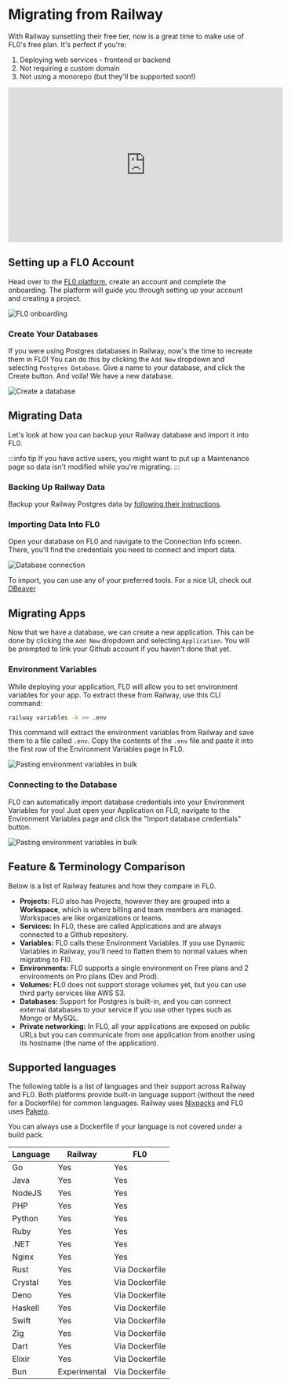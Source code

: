 ---
---

# Migrating from Railway

With Railway sunsetting their free tier, now is a great time to make use of FL0's free plan. It's perfect if you're:

1. Deploying web services - frontend or backend
2. Not requiring a custom domain
3. Not using a monorepo (but they'll be supported soon!)

<iframe width="560" height="315" src="https://www.youtube.com/embed/9BiJjrPzPi0" title="YouTube video player" frameborder="0" allow="accelerometer; autoplay; clipboard-write; encrypted-media; gyroscope; picture-in-picture; web-share" allowfullscreen></iframe>

## Setting up a FL0 Account

Head over to the [FL0 platform](https://app.fl0.com), create an account and complete the onboarding. The platform will guide you through setting up your account and creating a project.

![FL0 onboarding](../assets/onboarding.gif)

### Create Your Databases

If you were using Postgres databases in Railway, now's the time to recreate them in FL0! You can do this by clicking the `Add New` dropdown and selecting `Postgres Database`. Give a name to your database, and click the Create button. And voila! We have a new database.

![Create a database](assets/create-database.gif)

## Migrating Data

Let's look at how you can backup your Railway database and import it into FL0.

:::info tip
If you have active users, you might want to put up a Maintenance page so data isn't modified while you're migrating.
:::

### Backing Up Railway Data

Backup your Railway Postgres data by [following their instructions](https://blog.railway.app/p/postgre-backup).

### Importing Data Into FL0

Open your database on FL0 and navigate to the Connection Info screen. There, you'll find the credentials you need to connect and import data.

![Database connection](../platform/assets/database-connection.gif)

To import, you can use any of your preferred tools. For a nice UI, check out [DBeaver](https://dbeaver.io/)

## Migrating Apps

Now that we have a database, we can create a new application. This can be done by clicking the `Add New` dropdown and selecting `Application`. You will be prompted to link your Github account if you haven't done that yet.

### Environment Variables

While deploying your application, FL0 will allow you to set environment variables for your app. To extract these from Railway, use this CLI command:

```bash
railway variables -k >> .env
```

This command will extract the environment variables from Railway and save them to a file called `.env`.
Copy the contents of the `.env` file and paste it into the first row of the Environment Variables page in FL0.

![Pasting environment variables in bulk](../platform/assets/environment-variables-paste.gif)

### Connecting to the Database

FL0 can automatically import database credentials into your Environment Variables for you!
Just open your Application on FL0, navigate to the Environment Variables page and click the "Import database credentials" button.

![Pasting environment variables in bulk](../platform/assets/environment-variables-import-db.gif)

## Feature & Terminology Comparison

Below is a list of Railway features and how they compare in FL0.

- **Projects:** FL0 also has Projects, however they are grouped into a **Workspace**, which is where billing and team members are managed. Workspaces are like organizations or teams.
- **Services:** In FL0, these are called Applications and are always connected to a Github repository.
- **Variables:** FL0 calls these Environment Variables. If you use Dynamic Variables in Railway, you'll need to flatten them to normal values when migrating to Fl0.
- **Environments:** FL0 supports a single environment on Free plans and 2 environments on Pro plans (Dev and Prod).
- **Volumes:** FL0 does not support storage volumes yet, but you can use third party services like AWS S3.
- **Databases:** Support for Postgres is built-in, and you can connect external databases to your service if you use other types such as Mongo or MySQL.
- **Private networking:** In FL0, all your applications are exposed on public URLs but you can communicate from one application from another using its hostname (the name of the application).

## Supported languages

The following table is a list of languages and their support across Railway and FL0. Both platforms provide built-in language support (without the need for a Dockerfile) for common languages. Railway uses [Nixpacks](https://nixpacks.com/) and FL0 uses [Paketo](https://paketo.io).

You can always use a Dockerfile if your language is not covered under a build pack.

| Language | Railway                                                | FL0                                                      |
| -------- | ------------------------------------------------------ | -------------------------------------------------------- |
| Go       | <span class="badge badge--success">Yes</span>          | <span class="badge badge--success">Yes</span>            |
| Java     | <span class="badge badge--success">Yes</span>          | <span class="badge badge--success">Yes</span>            |
| NodeJS   | <span class="badge badge--success">Yes</span>          | <span class="badge badge--success">Yes</span>            |
| PHP      | <span class="badge badge--success">Yes</span>          | <span class="badge badge--success">Yes</span>            |
| Python   | <span class="badge badge--success">Yes</span>          | <span class="badge badge--success">Yes</span>            |
| Ruby     | <span class="badge badge--success">Yes</span>          | <span class="badge badge--success">Yes</span>            |
| .NET     | <span class="badge badge--success">Yes</span>          | <span class="badge badge--success">Yes</span>            |
| Nginx    | <span class="badge badge--success">Yes</span>          | <span class="badge badge--success">Yes</span>            |
| Rust     | <span class="badge badge--success">Yes</span>          | <span class="badge badge--warning">Via Dockerfile</span> |
| Crystal  | <span class="badge badge--success">Yes</span>          | <span class="badge badge--warning">Via Dockerfile</span> |
| Deno     | <span class="badge badge--success">Yes</span>          | <span class="badge badge--warning">Via Dockerfile</span> |
| Haskell  | <span class="badge badge--success">Yes</span>          | <span class="badge badge--warning">Via Dockerfile</span> |
| Swift    | <span class="badge badge--success">Yes</span>          | <span class="badge badge--warning">Via Dockerfile</span> |
| Zig      | <span class="badge badge--success">Yes</span>          | <span class="badge badge--warning">Via Dockerfile</span> |
| Dart     | <span class="badge badge--success">Yes</span>          | <span class="badge badge--warning">Via Dockerfile</span> |
| Elixir   | <span class="badge badge--success">Yes</span>          | <span class="badge badge--warning">Via Dockerfile</span> |
| Bun      | <span class="badge badge--warning">Experimental</span> | <span class="badge badge--warning">Via Dockerfile</span> |

